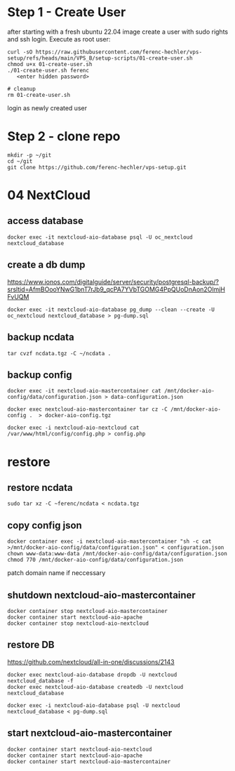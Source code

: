 # Step 1 - Create User

after starting with a fresh ubuntu 22.04 image create a user with sudo rights and ssh login.
Execute as root user:

```
curl -sO https://raw.githubusercontent.com/ferenc-hechler/vps-setup/refs/heads/main/VPS_B/setup-scripts/01-create-user.sh
chmod u+x 01-create-user.sh
./01-create-user.sh ferenc
   <enter hidden password>

# cleanup
rm 01-create-user.sh
```

login as newly created user


# Step 2 - clone repo

```
mkdir -p ~/git
cd ~/git
git clone https://github.com/ferenc-hechler/vps-setup.git
```



# 04 NextCloud

## access database

```
docker exec -it nextcloud-aio-database psql -U oc_nextcloud nextcloud_database
```

## create a db dump

https://www.ionos.com/digitalguide/server/security/postgresql-backup/?srsltid=AfmBOooYNwG1bnT7rJb9_qcPA7YVbTGOMG4PpQUoDnAon2OlmjHFvUQM

```
docker exec -it nextcloud-aio-database pg_dump --clean --create -U oc_nextcloud nextcloud_database > pg-dump.sql
```



## backup ncdata

```
tar cvzf ncdata.tgz -C ~/ncdata .
```

## backup config

```
docker exec -it nextcloud-aio-mastercontainer cat /mnt/docker-aio-config/data/configuration.json > data-configuration.json

docker exec nextcloud-aio-mastercontainer tar cz -C /mnt/docker-aio-config .  > docker-aio-config.tgz
```

```
docker exec -i nextcloud-aio-nextcloud cat /var/www/html/config/config.php > config.php
 ```

# restore

## restore ncdata

```
sudo tar xz -C ~ferenc/ncdata < ncdata.tgz
```


## copy config json

```
docker container exec -i nextcloud-aio-mastercontainer "sh -c cat >/mnt/docker-aio-config/data/configuration.json" < configuration.json
chown www-data:www-data /mnt/docker-aio-config/data/configuration.json
chmod 770 /mnt/docker-aio-config/data/configuration.json

```

patch domain name if neccessary 

## shutdown nextcloud-aio-mastercontainer

```
docker container stop nextcloud-aio-mastercontainer
docker container start nextcloud-aio-apache
docker container stop nextcloud-aio-nextcloud
```



## restore DB

https://github.com/nextcloud/all-in-one/discussions/2143


```
docker exec nextcloud-aio-database dropdb -U nextcloud nextcloud_database -f
docker exec nextcloud-aio-database createdb -U nextcloud nextcloud_database

docker exec -i nextcloud-aio-database psql -U nextcloud nextcloud_database < pg-dump.sql
```

## start nextcloud-aio-mastercontainer

```
docker container start nextcloud-aio-nextcloud
docker container start nextcloud-aio-apache
docker container start nextcloud-aio-mastercontainer
```

